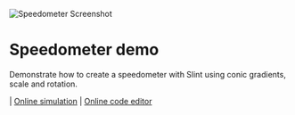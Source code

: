 <!-- Copyright © SixtyFPS GmbH <info@slint.dev> ; SPDX-License-Identifier: MIT -->
![Speedometer Screenshot](https://github.com/user-attachments/assets/bc3a6036-6fa7-4a1a-84ec-b0f16da663ef)

# Speedometer demo

Demonstrate how to create a speedometer with Slint using conic gradients, scale and rotation.

| [Online simulation](https://slint.dev/snapshots/master/demos/speedometer/) |
[Online code editor](https://slint.dev/snapshots/master/editor/index.html?load_url=https://raw.githubusercontent.com/slint-ui/slint/master/examples/speedometer/demo.slint)
